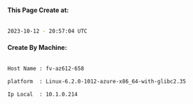 
   
#### This Page Create at:

```bash

2023-10-12 - 20:57:04 UTC

```

#### Create By Machine:

```bash

Host Name : fv-az612-658

platform  : Linux-6.2.0-1012-azure-x86_64-with-glibc2.35

Ip Local  : 10.1.0.214

```

